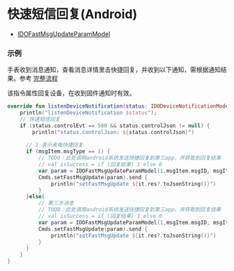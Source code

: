 # 快速短信回复(Android)
* [IDOFastMsgUpdateParamModel](../model/IDOFastMsgUpdateParamModel.md)

### 示例

手表收到消息通知，查看消息详情里击快捷回复，并收到以下通知，需根据通知结果。参考 [完整流程](../logicDescription/quickMsgReplyList.md)

该指令属性回复设备，在收到固件通知时有效。

```kotlin
override fun listenDeviceNotification(status: IDODeviceNotificationModel) {
    println("listenDeviceNotification $status");
    // 快速短信回复
    if (status.controlEvt == 580 && status.controlJson != null) {
        println("status.controlJson: ${status.controlJson}")
      
      // 1 表示来电快捷回复
      if (msgItem.msgType == 1) {
          // TODO：此处调用android系统发送快捷回复到第三app，并获取到回复结果
          // val isSuccess = if (回复结果) 1 else 0
          var param = IDOFastMsgUpdateParamModel(1,msgItem.msgID, msgItem.msgType, msgItem.msgNotice)
          Cmds.setFastMsgUpdate(param).send {
              println("setFastMsgUpdate ${it.res?.toJsonString()}")
          }
      }else{
          // 第三方消息
          // TODO：此处调用android系统发送快捷回复到第三app，并获取到回复结果
          // val isSuccess = if (回复结果) 1 else 0
          var param = IDOFastMsgUpdateParamModel(1,msgItem.msgID, msgItem.msgType, msgItem.msgNotice)
          Cmds.setFastMsgUpdate(param).send {
              println("setFastMsgUpdate ${it.res?.toJsonString()}")
          }
      }
    }
}
```

